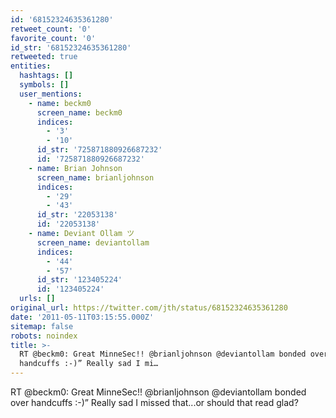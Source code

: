```yaml
---
id: '68152324635361280'
retweet_count: '0'
favorite_count: '0'
id_str: '68152324635361280'
retweeted: true
entities:
  hashtags: []
  symbols: []
  user_mentions:
    - name: beckm0
      screen_name: beckm0
      indices:
        - '3'
        - '10'
      id_str: '725871880926687232'
      id: '725871880926687232'
    - name: Brian Johnson
      screen_name: brianljohnson
      indices:
        - '29'
        - '43'
      id_str: '22053138'
      id: '22053138'
    - name: Deviant Ollam ツ
      screen_name: deviantollam
      indices:
        - '44'
        - '57'
      id_str: '123405224'
      id: '123405224'
  urls: []
original_url: https://twitter.com/jth/status/68152324635361280
date: '2011-05-11T03:15:55.000Z'
sitemap: false
robots: noindex
title: >-
  RT @beckm0: Great MinneSec!! @brianljohnson @deviantollam bonded over
  handcuffs :-)” Really sad I mi…
---
```


RT @beckm0: Great MinneSec!! @brianljohnson @deviantollam bonded over handcuffs :-)” Really sad I missed that...or should that read glad?